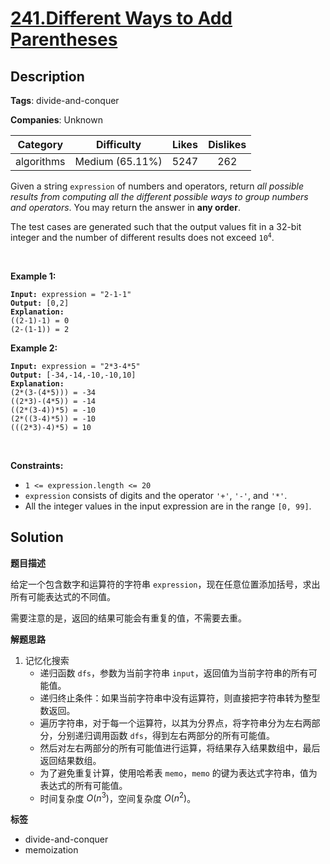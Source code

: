 # [241.Different Ways to Add Parentheses](https://leetcode.com/problems/different-ways-to-add-parentheses/description/)

## Description

**Tags**: divide-and-conquer

**Companies**: Unknown

|  Category  |   Difficulty    | Likes | Dislikes |
| :--------: | :-------------: | :---: | :------: |
| algorithms | Medium (65.11%) | 5247  |   262    |

<p>Given a string <code>expression</code> of numbers and operators, return <em>all possible results from computing all the different possible ways to group numbers and operators</em>. You may return the answer in <strong>any order</strong>.</p>
<p>The test cases are generated such that the output values fit in a 32-bit integer and the number of different results does not exceed <code>10<sup>4</sup></code>.</p>
<p>&nbsp;</p>
<p><strong class="example">Example 1:</strong></p>
<pre><code><strong>Input:</strong> expression = &quot;2-1-1&quot;
<strong>Output:</strong> [0,2]
<strong>Explanation:</strong>
((2-1)-1) = 0
(2-(1-1)) = 2</code></pre>
<p><strong class="example">Example 2:</strong></p>
<pre><code><strong>Input:</strong> expression = &quot;2*3-4*5&quot;
<strong>Output:</strong> [-34,-14,-10,-10,10]
<strong>Explanation:</strong>
(2*(3-(4*5))) = -34
((2*3)-(4*5)) = -14
((2*(3-4))*5) = -10
(2*((3-4)*5)) = -10
(((2*3)-4)*5) = 10</code></pre>
<p>&nbsp;</p>
<p><strong>Constraints:</strong></p>
<ul>
  <li><code>1 &lt;= expression.length &lt;= 20</code></li>
  <li><code>expression</code> consists of digits and the operator <code>&#39;+&#39;</code>, <code>&#39;-&#39;</code>, and <code>&#39;*&#39;</code>.</li>
  <li>All the integer values in the input expression are in the range <code>[0, 99]</code>.</li>
</ul>

## Solution

**题目描述**

给定一个包含数字和运算符的字符串 `expression`，现在任意位置添加括号，求出所有可能表达式的不同值。

需要注意的是，返回的结果可能会有重复的值，不需要去重。

**解题思路**

1. 记忆化搜索
   - 递归函数 `dfs`，参数为当前字符串 `input`，返回值为当前字符串的所有可能值。
   - 递归终止条件：如果当前字符串中没有运算符，则直接把字符串转为整型数返回。
   - 遍历字符串，对于每一个运算符，以其为分界点，将字符串分为左右两部分，分别递归调用函数 `dfs`，得到左右两部分的所有可能值。
   - 然后对左右两部分的所有可能值进行运算，将结果存入结果数组中，最后返回结果数组。
   - 为了避免重复计算，使用哈希表 `memo`，`memo` 的键为表达式字符串，值为表达式的所有可能值。
   - 时间复杂度 $O(n^3)$，空间复杂度 $O(n^2)$。

**标签**

- divide-and-conquer
- memoization
